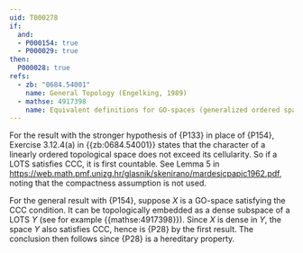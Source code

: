 ```yaml
---
uid: T000278
if:
  and:
  - P000154: true
  - P000029: true
then:
  P000028: true
refs:
  - zb: "0684.54001"
    name: General Topology (Engelking, 1989)
  - mathse: 4917398
    name: Equivalent definitions for GO-spaces (generalized ordered spaces)
---
```


For the result with the stronger hypothesis of {P133} in place of {P154}, Exercise 3.12.4(a) in {{zb:0684.54001}} states that the character of a linearly ordered topological space does not exceed its cellularity.  So if a LOTS satisfies CCC, it is first countable.  See Lemma 5 in <https://web.math.pmf.unizg.hr/glasnik/skenirano/mardesicpapic1962.pdf>, noting that the compactness assumption is not used.

For the general result with {P154}, suppose $X$ is a GO-space satisfying the CCC condition.  It can be topologically embedded as a dense subspace of a LOTS $Y$ (see for example {{mathse:4917398}}).  Since $X$ is dense in $Y$, the space $Y$ also satisfies CCC, hence is {P28} by the first result.  The conclusion then follows since {P28} is a hereditary property.
